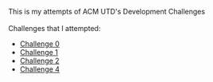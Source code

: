 This is my attempts of ACM UTD's Development Challenges
<br> <br>
Challenges that I attempted:

-   [Challenge 0](chal-0)
-   [Challenge 1](chal-1)
-   [Challenge 2](chal-2)
-   [Challenge 4](chal-4)
